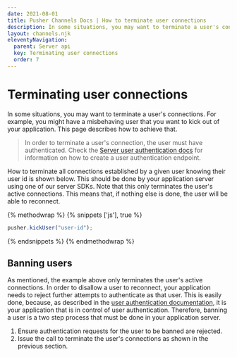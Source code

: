 ```yaml
---
date: 2021-08-01
title: Pusher Channels Docs | How to terminate user connections
description: In some situations, you may want to terminate a user's connections. Check out our docs to find out how.
layout: channels.njk
eleventyNavigation:
  parent: Server api
  key: Terminating user connections
  order: 7
---
```


# Terminating user connections

In some situations, you may want to terminate a user's connections. For example, you might have a misbehaving user that you want to kick out of your application. This page describes how to achieve that.

> In order to terminate a user's connection, the user must have authenticated. Check the [Server user authentication docs](/docs/channels/server_api/authenticating-users) for information on how to create a user authentication endpoint.


How to terminate all connections established by a given user knowing their user id is shown below. This should be done by your application server using one of our server SDKs. Note that this only terminates the user's active connections. This means that, if nothing else is done, the user will be able to reconnect.

{% methodwrap %}
{% snippets ['js'], true %}

```js
pusher.kickUser("user-id");
```

{% endsnippets %}
{% endmethodwrap %}

## Banning users

As mentioned, the example above only terminates the user's active connections. In order to disallow a user to reconnect, your application needs to reject further attempts to authenticate as that user. This is easily done, because, as described in the [user authentication documentation](/docs/channels/server_api/authenticating-users), it is your application that is in control of user authentication. Therefore, banning a user is a two step process that must be done in your application server.

1. Ensure authentication requests for the user to be banned are rejected.
2. Issue the call to terminate the user's connections as shown in the previous section.
